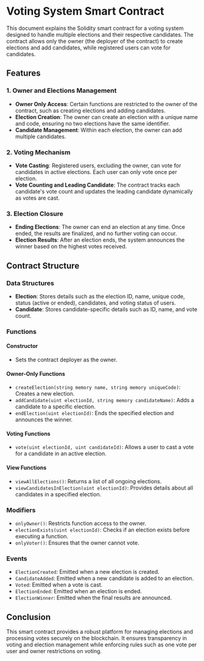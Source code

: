 # Voting System Smart Contract

This document explains the Solidity smart contract for a voting system designed to handle multiple elections and their respective candidates. The contract allows only the owner (the deployer of the contract) to create elections and add candidates, while registered users can vote for candidates.

## Features

### 1. Owner and Elections Management

- **Owner Only Access**: Certain functions are restricted to the owner of the contract, such as creating elections and adding candidates.
- **Election Creation**: The owner can create an election with a unique name and code, ensuring no two elections have the same identifier.
- **Candidate Management**: Within each election, the owner can add multiple candidates.

### 2. Voting Mechanism

- **Vote Casting**: Registered users, excluding the owner, can vote for candidates in active elections. Each user can only vote once per election.
- **Vote Counting and Leading Candidate**: The contract tracks each candidate's vote count and updates the leading candidate dynamically as votes are cast.

### 3. Election Closure

- **Ending Elections**: The owner can end an election at any time. Once ended, the results are finalized, and no further voting can occur.
- **Election Results**: After an election ends, the system announces the winner based on the highest votes received.

## Contract Structure

### Data Structures

- **Election**: Stores details such as the election ID, name, unique code, status (active or ended), candidates, and voting status of users.
- **Candidate**: Stores candidate-specific details such as ID, name, and vote count.

### Functions

#### Constructor

- Sets the contract deployer as the owner.

#### Owner-Only Functions

- `createElection(string memory name, string memory uniqueCode)`: Creates a new election.
- `addCandidate(uint electionId, string memory candidateName)`: Adds a candidate to a specific election.
- `endElection(uint electionId)`: Ends the specified election and announces the winner.

#### Voting Functions

- `vote(uint electionId, uint candidateId)`: Allows a user to cast a vote for a candidate in an active election.

#### View Functions

- `viewAllElections()`: Returns a list of all ongoing elections.
- `viewCandidatesInElection(uint electionId)`: Provides details about all candidates in a specified election.

### Modifiers

- `onlyOwner()`: Restricts function access to the owner.
- `electionExists(uint electionId)`: Checks if an election exists before executing a function.
- `onlyVoter()`: Ensures that the owner cannot vote.

### Events

- `ElectionCreated`: Emitted when a new election is created.
- `CandidateAdded`: Emitted when a new candidate is added to an election.
- `Voted`: Emitted when a vote is cast.
- `ElectionEnded`: Emitted when an election is ended.
- `ElectionWinner`: Emitted when the final results are announced.

## Conclusion

This smart contract provides a robust platform for managing elections and processing votes securely on the blockchain. It ensures transparency in voting and election management while enforcing rules such as one vote per user and owner restrictions on voting.
